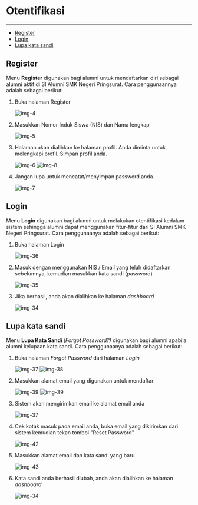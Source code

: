 # Otentifikasi

---

- [Register](#section-1)
- [Login](#section-2)
- [Lupa kata sandi](#section-3)

<a name="section-1"></a>
## Register

Menu __Register__ digunakan bagi alumni untuk mendaftarkan diri sebagai alumni aktif di SI Alumni SMK Negeri Pringsurat. Cara penggunaannya adalah sebagai berikut:

1. Buka halaman Register

	![img-4][img-4]

1. Masukkan Nomor Induk Siswa (NIS) dan Nama lengkap

	![img-5][img-5]

1. Halaman akan dialihkan ke halaman profil. Anda diminta untuk melengkapi profil. Simpan profil anda.

	![img-6][img-6]
	![img-8][img-8]

1. Jangan lupa untuk mencatat/menyimpan password anda.

	![img-7][img-7]

<a name="section-2"></a>
## Login

Menu __Login__ digunakan bagi alumni untuk melakukan otentifikasi kedalam sistem sehingga alumni dapat menggunakan fitur-fitur dari SI Alumni SMK Negeri Pringsurat. Cara penggunaanya adalah sebagai berikut:

1. Buka halaman Login

	![img-36][img-36]

1. Masuk dengan menggunakan NIS / Email yang telah didaftarkan sebelumnya, kemudian masukkan kata sandi (password)

	![img-35][img-35]

1. Jika berhasil, anda akan dialihkan ke halaman _dashboard_

	![img-34][img-34]

<a name="section-3"></a>
## Lupa kata sandi

Menu __Lupa Kata Sandi__ _(Forgot Password?)_ digunakan bagi alumni apabila alumni kelupaan kata sandi. Cara penggunaanya adalah sebagai berikut:

1. Buka halaman _Forgot Password_ dari halaman _Login_

	![img-37][img-41]
	![img-38][img-40]

1. Masukkan alamat email yang digunakan untuk mendaftar

	![img-39][img-39]
	![img-39][img-38]

1. Sistem akan mengirimkan email ke alamat email anda 

	![img-37][img-37]

1. Cek kotak masuk pada email anda, buka email yang dikirimkan dari sistem kemudian tekan tombol "Reset Password"

	![img-42][img-42]

1. Masukkan alamat email dan kata sandi yang baru

	![img-43][img-43]

1. Kata sandi anda berhasil diubah, anda akan dialihkan ke halaman _dashboard_

	![img-34][img-44]

[img-4]: /assets/res/img-4.png
[img-5]: /assets/res/img-5.png
[img-6]: /assets/res/img-6.png
[img-7]: /assets/res/img-7.png
[img-8]: /assets/res/img-8.png
[img-34]: /assets/res/img-34.png
[img-35]: /assets/res/img-35.png
[img-36]: /assets/res/img-36.png
[img-37]: /assets/res/img-37.png
[img-38]: /assets/res/img-38.png
[img-39]: /assets/res/img-39.png
[img-40]: /assets/res/img-40.png
[img-41]: /assets/res/img-41.png
[img-42]: /assets/res/img-42.png
[img-43]: /assets/res/img-43.png
[img-44]: /assets/res/img-44.png
